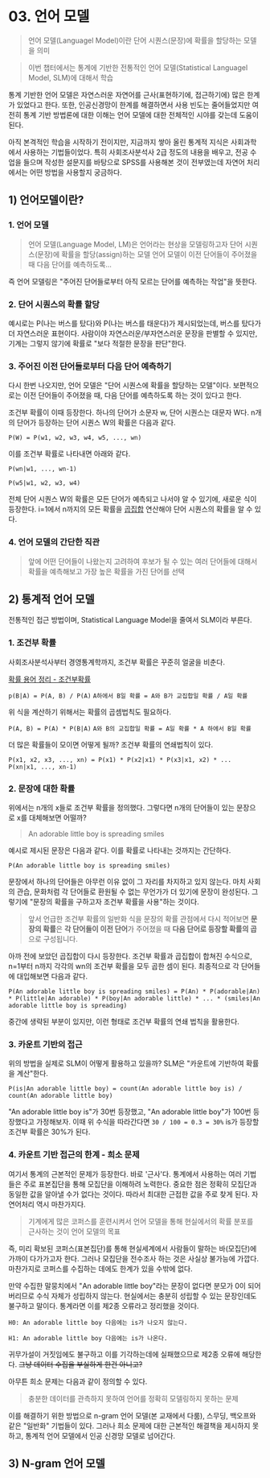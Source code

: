 # 03. 언어 모델
> 언어 모델(Languagel Model)이란 단어 시퀀스(문장)에 확률을 할당하는 모델을 의미

> 이번 챕터에서는 통계에 기반한 전통적인 언어 모델(Statistical Languagel Model, SLM)에 대해서 학습

통계 기반한 언어 모델은 자연스러운 자연어를 근사(표현하기에, 접근하기에) 많은 한계가 있었다고 한다.
또한, 인공신경망이 한계를 해결하면서 사용 빈도는 줄어들었지만 여전히 통계 기반 방법론에 대한 이해는
언어 모델에 대한 전체적인 시야를 갖는데 도움이 된다.

아직 본격적인 학습을 시작하기 전이지만, 지금까지 쌓아 올린 통계적 지식은 사회과학에서 사용하는 기법들이었다.
특히 사회조사분석사 2급 정도의 내용을 배우고, 전공 수업을 들으며 작성한 설문지를 바탕으로 SPSS를 사용해본 것이 전부였는데 자연어 처리에서는 어떤 방법을 사용할지 궁금하다.

## 1) 언어모델이란?
### 1. 언어 모델
> 언어 모델(Language Model, LM)은 언어라는 현상을 모델링하고자 단어 시퀀스(문장)에 확률을 할당(assign)하는 모델
> 언어 모델이 이전 단어들이 주어졌을 때 다음 단어를 예측하도록...

즉 언어 모델링은 "주어진 단어들로부터 아직 모르는 단어를 예측하는 작업"을 뜻한다.

### 2. 단어 시퀀스의 확률 할당
예시로는 P(나는 버스를 탔다)와 P(나는 버스를 태운다)가 제시되었는데, 버스를 탔다가 더 자연스러운 표현이다.
사람이야 자연스러운/부자연스러운 문장을 판별할 수 있지만, 기계는 그렇지 않기에 확률로 "보다 적절한 문장을 판단"한다.

### 3. 주어진 이전 단어들로부터 다음 단어 예측하기
다시 한번 나오지만, 언어 모델은 "단어 시퀀스에 확률을 할당하는 모델"이다.
보편적으로는 이전 단어들이 주어졌을 때, 다음 단어를 예측하도록 하는 것이 있다고 한다.

조건부 확률이 이때 등장한다. 하나의 단어가 소문자 w, 단어 시퀀스는 대문자 W다. n개의 단어가 등장하는 단어 시퀀스 W의 확률은 다음과 같다.

``P(W) = P(w1, w2, w3, w4, w5, ..., wn)``

이를 조건부 확률로 나타내면 아래와 같다.

``P(wn|w1, ..., wn-1)``

``P(w5|w1, w2, w3, w4)``

전체 단어 시퀀스 W의 확률은 모든 단어가 예측되고 나서야 알 수 있기에, 새로운 식이 등장한다.
i=1에서 n까지의 모든 확률을 [곱집합](https://ko.wikipedia.org/wiki/%EA%B3%B1%EC%A7%91%ED%95%A9) 연산해야 단어 시퀀스의 확률을 알 수 있다.

### 4. 언어 모델의 간단한 직관
> 앞에 어떤 단어들이 나왔는지 고려하여 후보가 될 수 있는 여러 단어들에 대해서 확률을 예측해보고 가장 높은 확률을 가진 단어를 선택

## 2) 통계적 언어 모델
전통적인 접근 방법이며, Statistical Language Model을 줄여서 SLM이라 부른다.

### 1. 조건부 확률
사회조사분석사부터 경영통계학까지, 조건부 확률은 꾸준히 얼굴을 비춘다.

[확률 용어 정리 - 조건부확률](https://velog.io/@du-du-zi/%ED%99%95%EB%A5%A0-%EC%9A%A9%EC%96%B4-%EC%A0%95%EB%A6%AC-%EC%A1%B0%EA%B1%B4%EB%B6%80%ED%99%95%EB%A5%A0)

``p(B|A) = P(A, B) / P(A)``
``A하에서 B일 확률 = A와 B가 교집합일 확률 / A일 확률``

위 식을 계산하기 위해서는 확률의 곱셈법칙도 필요하다.

``P(A, B) = P(A) * P(B|A)``
``A와 B의 교집합일 확률 = A일 확률 * A 하에서 B일 확률``

더 많은 확률들이 모이면 어떻게 될까? 조건부 확률의 연쇄법칙이 있다.

``P(x1, x2, x3, ..., xn) = P(x1) * P(x2|x1) * P(x3|x1, x2) * ... P(xn|x1, ..., xn-1)``

### 2. 문장에 대한 확률
위에서는 n개의 x들로 조건부 확률을 정의했다. 그렇다면 n개의 단어들이 있는 문장으로 x를 대체해보면 어떨까?
> An adorable little boy is spreading smiles

예시로 제시된 문장은 다음과 같다. 이를 확률로 나타내는 것까지는 간단하다.

``P(An adorable little boy is spreading smiles)``

문장에서 하나의 단어들은 아무런 이유 없이 그 자리를 차지하고 있지 않는다.
마치 사회의 관습, 문화처럼 각 단어들로 환원될 수 없는 무언가가 더 있기에 문장이 완성된다.
그렇기에 "문장의 확률을 구하고자 조건부 확률을 사용"하는 것이다.

> 앞서 언급한 조건부 확률의 일반화 식을 문장의 확률 관점에서 다시 적어보면 **문장의 확률**은 **각 단어들이 이전 단어**가 주어졌을 때 **다음 단어로 등장할 확률의 곱**으로 구성됩니다.

아까 전에 보았던 곱집합이 다시 등장한다. 조건부 확률과 곱집합이 합쳐진 수식으로, n=1부터 n까지 각각의 wn의 조건부 확률을 모두 곱한 셈이 된다.
최종적으로 각 단어들에 대입해보면 다음과 같다.

``P(An adorable little boy is spreading smiles) =
P(An) * P(adorable|An) * P(little|An adorable) * P(boy|An adorable little) *
... * (smiles|An adorable little boy is spreading)
``

중간에 생략된 부분이 있지만, 이런 형태로 조건부 확률의 연쇄 법칙을 활용한다.

### 3. 카운트 기반의 접근
위의 방법을 실제로 SLM이 어떻게 활용하고 있을까? SLM은 "카운트에 기반하여 확률을 계산"한다.

``P(is|An adorable little boy) = count(An adorable little boy is) / count(An adorable little boy)``

"An adorable little boy is"가 30번 등장했고, "An adorable little boy"가 100번 등장했다고 가정해보자.
이때 위 수식을 따라간다면 ``30 / 100 = 0.3 = 30%`` is가 등장할 조건부 확률은 30%가 된다.

### 4. 카운트 기반 접근의 한계 - 희소 문제
여기서 통계의 근본적인 문제가 등장한다. 바로 '근사'다.
통계에서 사용하는 여러 기법들은 주로 표본집단을 통해 모집단을 이해하려 노력한다.
중요한 점은 정확히 모집단과 동일한 값을 알아낼 수가 없다는 것이다. 따라서 최대한 근접한 값을 주로 찾게 된다.
자연어처리 역시 마찬가지다.

> 기계에게 많은 코퍼스를 훈련시켜서 언어 모델을 통해 현실에서의 확률 분포를 근사하는 것이 언어 모델의 목표

즉, 미리 확보된 코퍼스(표본집단)를 통해 현실세계에서 사람들이 말하는 바(모집단)에 가까이 다가가고자 한다.
그러나 모집단을 전수조사 하는 것은 사실상 불가능에 가깝다. 마찬가지로 코퍼스를 수집하는 데에도 한계가 있을 수밖에 없다.

만약 수집한 말뭉치에서 "An adorable little boy"라는 문장이 없다면 분모가 0이 되어버리므로 수식 자체가 성립하지 않는다.
현실에서는 충분히 성립할 수 있는 문장인데도 불구하고 말이다. 통계라면 이를 제2종 오류라고 정리했을 것이다. 

``H0: An adorable little boy 다음에는 is가 나오지 않는다.``

``H1: An adorable little boy 다음에는 is가 나온다.``

귀무가설이 거짓임에도 불구하고 이를 기각하는데에 실패했으므로 제2종 오류에 해당한다. ~~그냥 데이터 수집을 부실하게 한건 아니고?~~

아무튼 희소 문제는 다음과 같이 정의할 수 있다.

> 충분한 데이터를 관측하지 못하여 언어를 정확히 모델링하지 못하는 문제

이를 해결하기 위한 방법으로 n-gram 언어 모델(본 교재에서 다룸), 스무딩, 백오프와 같은 "일반화" 기법들이 있다.
그러나 희소 문제에 대한 근본적인 해결책을 제시하지 못하고, 통계적 언어 모델에서 인공 신경망 모델로 넘어간다.

## 3) N-gram 언어 모델

